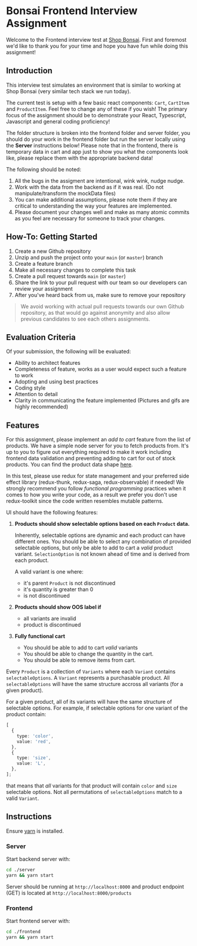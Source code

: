 # Bonsai Frontend Interview Assignment

Welcome to the Frontend interview test at [Shop Bonsai](https://www.shopbonsai.ca/). First and foremost we'd like to thank you for your time and hope you have fun while doing this assignment!

## Introduction

This interview test simulates an environment that is similar to working at Shop Bonsai (very similar tech stack we run today).

The current test is setup with a few basic react components: `Cart`, `CartItem` and `ProductItem`. Feel free to change any of these if you wish! The primary focus of the assignment should be to demonstrate your React, Typescript, Javascript and general coding proficiency!

The folder structure is broken into the frontend folder and server folder, you should do your work in the frontend folder but run the server locally using the **Server** instructions below! Please note that in the frontend, there is temporary data in cart and app just to show you what the components look like, please replace them with the appropriate backend data!

The following should be noted:

1. All the bugs in the assigment are intentional, wink wink, nudge nudge.
2. Work with the data from the backend as if it was real. (Do not manipulate/transform the mockData files)
3. You can make additional assumptions, please note them if they are critical to understanding the way your features are implemented.
4. Please document your changes well and make as many atomic commits as you feel are necessary for someone to track your changes.

## How-To: Getting Started

1. Create a new Github repository
2. Unzip and push the project onto your `main` (or `master`) branch
3. Create a feature branch
4. Make all necessary changes to complete this task
5. Create a pull request towards `main` (or `master`)
6. Share the link to your pull request with our team so our developers can review your assignment
7. After you've heard back from us, make sure to remove your repository

> We avoid working with actual pull requests towards our own Github repository, as that would go against anonymity and also allow previous candidates to see each others assignments.

## Evaluation Criteria

Of your submission, the following will be evaluated:

- Ability to architect features
- Completeness of feature, works as a user would expect such a feature to work
- Adopting and using best practices
- Coding style
- Attention to detail
- Clarity in communicating the feature implemented (Pictures and gifs are highly recommended)

## Features

For this assignment, please implement an _add to cart_ feature from the list of products. We have a simple node server for you to fetch products from. It's up to you to figure out everything required to make it work including frontend data validation and preventing adding to cart for out of stock products. You can find the product data shape [here](https://github.com/ShopBonsai/interview-test-frontend/tree/main/server/types/product.ts).

In this test, please use redux for state management and your preferred side effect library (redux-thunk, redux-saga, redux-observable) if needed! We strongly recommend you follow _functional programming_ practices when it comes to how you write your code, as a result we prefer you don't use redux-toolkit since the code written resembles mutable patterns.

UI should have the following features:

1. **Products should show selectable options based on each `Product` data.**

   Inherently, selectable options are dynamic and each product can have different ones.
   You should be able to select any combination of provided selectable options, but only be able to add to cart a _valid_ product variant. `SelectionOption` is not known ahead of time and is derived from each product.

   A valid variant is one where:

   - it's parent `Product` is not discontinued
   - it's quantity is greater than 0
   - is not discontinued

2. **Products should show OOS label if**

   - all variants are invalid
   - product is discontinued

3. **Fully functional cart**

   - You should be able to add to cart _valid_ variants
   - You should be able to change the quantity in the cart.
   - You should be able to remove items from cart.

Every `Product` is a collection of `Variants` where each `Variant` contains `selectableOptions`. A `Variant` represents a purchasable product.
All `selectableOptions` will have the same structure accross all variants (for a given product).

For a given product, all of its variants will have the same structure of selectable options. For example, if selectable options for one variant of the product contain:

```typescript
[
  {
    type: 'color',
    value: 'red',
  },
  {
    type: 'size',
    value: 'L',
  },
];
```

that means that _all_ variants for that product will contain `color` and `size` selectable options. Not all permutations of `selectableOptions` match to a valid `Variant`.

## Instructions

Ensure [yarn](https://yarnpkg.com/) is installed.

### Server

Start backend server with:

```sh
cd ./server
yarn && yarn start
```

Server should be running at `http://localhost:8000` and product endpoint (GET) is located at `http://localhost:8000/products`

### Frontend

Start frontend server with:

```sh
cd ./frontend
yarn && yarn start
```

